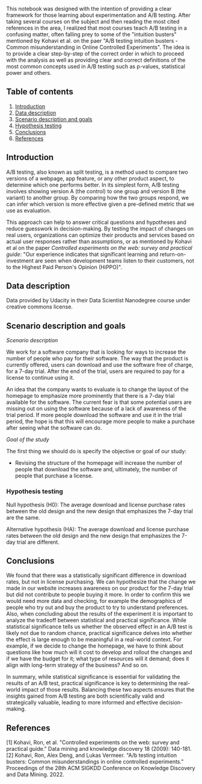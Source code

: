 This notebook was designed with the intention of providing a clear framework for those learning about experimentation and A/B testing. After taking several courses on the subject and then reading the most cited references in the area, I realized that most courses teach A/B testing in a confusing matter, often falling prey to some of the "intuition busters" mentioned by Kohavi et al. on the paer "A/B testing intuition busters - Common misunderstanding in Online Controlled Experiments". The idea is to provide a clear step-by-step of the correct order in which to proceed with the analysis as well as providing clear and correct definitions of the most common concepts used in A/B testing such as p-values, statistical power and others.

## Table of contents

1. [Introduction](#introduction)
2. [Data description](#data)
3. [Scenario description and goals](#statement)
4. [Hypothesis testing](#wrangling)
5. [Conclusions](#conclusions)
6. [References](#licensing)

## Introduction <a name="introduction"></a>

A/B testing, also known as split testing, is a method used to compare two versions of a webpage, app feature, or any other product aspect, to determine which one performs better. In its simplest form, A/B testing involves showing version A (the control) to one group and version B (the variant) to another group. By comparing how the two groups respond, we can infer which version is more effective given a pre-defined metric that we use as evaluation.

This approach can help to answer critical questions and hypotheses and reduce guesswork in decision-making. By testing the impact of changes on real users, organizations can optimize their products and services based on actual user responses rather than assumptions, or as mentioned by Kohavi et al on the paper *Controlled experiments on the web: survey and practical guide*: "Our experience indicates that significant learning and return-on-investment are seen when development teams listen to their customers, not to the Highest Paid Person's Opinion (HiPPO)".

## Data description <a name="data"></a>

Data provided by Udacity in their Data Scientist Nanodegree course under creative commons license.

## Scenario description and goals <a name="statement"></a>

*Scenario description*

We work for a software company that is looking for ways to increase the number of people who pay for their software. The way that the product is currently offered, users can download and use the software free of charge, for a 7-day trial. After the end of the trial, users are required to pay for a license to continue using it.

An idea that the company wants to evaluate is to change the layout of the homepage to emphasize more prominently that there is a 7-day trial available for the software. The current fear is that some potential users are missing out on using the software because of a lack of awareness of the trial period. If more people download the software and use it in the trial period, the hope is that this will encourage more people to make a purchase after seeing what the software can do.

*Goal of the study*

The first thing we should do is specify the objective or goal of our study:

 - Revising the structure of the homepage will increase the number of people that download the software and, ultimately, the number of people that purchase a license.
   
### Hypothesis testing <a name="modelling"></a>
Null hypothesis (H0): The average download and license purchase rates between the old design and the new design that emphasizes the 7-day trial are the same.

Alternative hypothesis (HA): The average download and license purchase rates between the old design and the new design that emphasizes the 7-day trial are different.

## Conclusions <a name="conclusions"></a>
We found that there was a statistically significant difference in download rates, but not in license purchasing. We can hypothesize that the change we made in our website increases awareness on our product for the 7-day trial but did not contribute to people buying it more. In order to confirm this we would need more data and checking, for example the demographics of people who try out and buy the product to try to understand preferences. Also, when concluding about the results of the experiment it is important to analyze the tradeoff between statistical and practical significance. While statistical significance tells us whether the observed effect in an A/B test is likely not due to random chance, practical significance delves into whether the effect is large enough to be meaningful in a real-world context. For example, if we decide to change the homepage, we have to think about questions like how much will it cost to develop and rollout the changes and if we have the budget for it; what type of resources will it demand; does it align with long-term strategy of the business? And so on.

In summary, while statistical significance is essential for validating the results of an A/B test, practical significance is key to determining the real-world impact of those results. Balancing these two aspects ensures that the insights gained from A/B testing are both scientifically valid and strategically valuable, leading to more informed and effective decision-making.


## References <a name="licensing"></a>

[1] Kohavi, Ron, et al. "Controlled experiments on the web: survey and practical guide." Data mining and knowledge discovery 18 (2009): 140-181.
[2] Kohavi, Ron, Alex Deng, and Lukas Vermeer. "A/b testing intuition busters: Common misunderstandings in online controlled experiments." Proceedings of the 28th ACM SIGKDD Conference on Knowledge Discovery and Data Mining. 2022.


